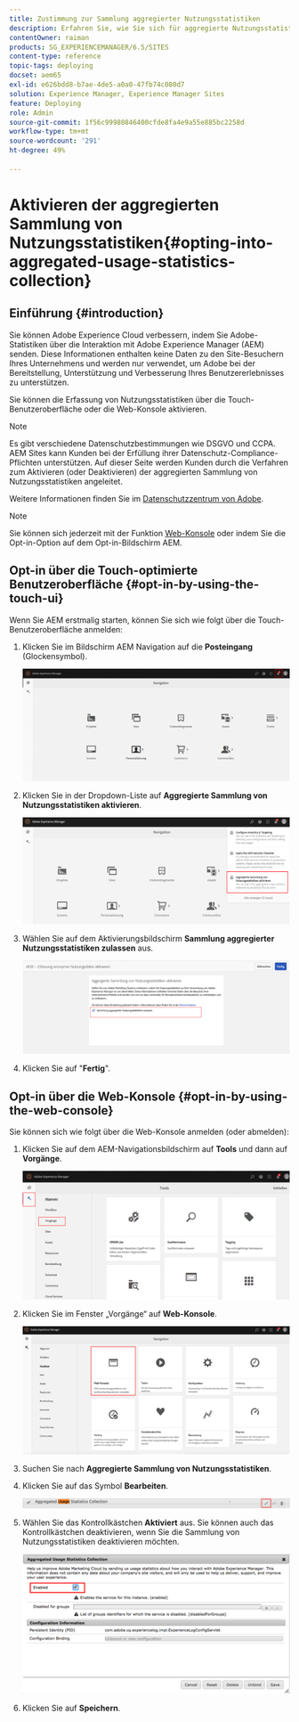 ```yaml
---
title: Zustimmung zur Sammlung aggregierter Nutzungsstatistiken
description: Erfahren Sie, wie Sie sich für aggregierte Nutzungsstatistiken entscheiden.
contentOwner: raiman
products: SG_EXPERIENCEMANAGER/6.5/SITES
content-type: reference
topic-tags: deploying
docset: aem65
exl-id: e626bdd8-b7ae-4de5-a0a0-47fb74c080d7
solution: Experience Manager, Experience Manager Sites
feature: Deploying
role: Admin
source-git-commit: 1f56c99980846400cfde8fa4e9a55e885bc2258d
workflow-type: tm+mt
source-wordcount: '291'
ht-degree: 49%

---
```


# Aktivieren der aggregierten Sammlung von Nutzungsstatistiken{#opting-into-aggregated-usage-statistics-collection}

## Einführung {#introduction}

Sie können Adobe Experience Cloud verbessern, indem Sie Adobe-Statistiken über die Interaktion mit Adobe Experience Manager (AEM) senden. Diese Informationen enthalten keine Daten zu den Site-Besuchern Ihres Unternehmens und werden nur verwendet, um Adobe bei der Bereitstellung, Unterstützung und Verbesserung Ihres Benutzererlebnisses zu unterstützen.

Sie können die Erfassung von Nutzungsstatistiken über die Touch-Benutzeroberfläche oder die Web-Konsole aktivieren.

>[!NOTE]
>
>Es gibt verschiedene Datenschutzbestimmungen wie DSGVO und CCPA. AEM Sites kann Kunden bei der Erfüllung ihrer Datenschutz-Compliance-Pflichten unterstützen. Auf dieser Seite werden Kunden durch die Verfahren zum Aktivieren (oder Deaktivieren) der aggregierten Sammlung von Nutzungsstatistiken angeleitet.
>
>Weitere Informationen finden Sie im [Datenschutzzentrum von Adobe](https://www.adobe.com/de/privacy.html).

>[!NOTE]
>
>Sie können sich jederzeit mit der Funktion [Web-Konsole](/help/sites-deploying/opt-in-aggregated-usage-statistics.md#opt-in-by-using-the-web-console) oder indem Sie die Opt-in-Option auf dem Opt-in-Bildschirm AEM.

## Opt-in über die Touch-optimierte Benutzeroberfläche {#opt-in-by-using-the-touch-ui}

Wenn Sie AEM erstmalig starten, können Sie sich wie folgt über die Touch-Benutzeroberfläche anmelden:

1. Klicken Sie im Bildschirm AEM Navigation auf die **Posteingang** (Glockensymbol).

   ![usage_statisticsnavigationscreen](assets/usage_statisticsnavigationscreen.png)

1. Klicken Sie in der Dropdown-Liste auf **Aggregierte Sammlung von Nutzungsstatistiken aktivieren**.

   ![usage_statisticsnavigationscreen2](assets/usage_statisticsnavigationscreen2.png)

1. Wählen Sie auf dem Aktivierungsbildschirm **Sammlung aggregierter Nutzungsstatistiken zulassen** aus.

   ![usage_statisticsopt-inscreen](assets/usage_statisticsopt-inscreen.png)

1. Klicken Sie auf &quot;**Fertig**&quot;.

## Opt-in über die Web-Konsole {#opt-in-by-using-the-web-console}

Sie können sich wie folgt über die Web-Konsole anmelden (oder abmelden):

1. Klicken Sie auf dem AEM-Navigationsbildschirm auf **Tools** und dann auf **Vorgänge**.

   ![usage_statisticsopsdashboard](assets/usage_statisticsopsdashboard.png)

1. Klicken Sie im Fenster „Vorgänge“ auf **Web-Konsole**.

   ![usage_statisticswebconsole](assets/usage_statisticswebconsole.png)

1. Suchen Sie nach **Aggregierte Sammlung von Nutzungsstatistiken**.
1. Klicken Sie auf das Symbol **Bearbeiten**.

   ![usage_statisticscollectionedit](assets/usage_statisticscollectionedit.png)

1. Wählen Sie das Kontrollkästchen **Aktiviert** aus. Sie können auch das Kontrollkästchen deaktivieren, wenn Sie die Sammlung von Nutzungsstatistiken deaktivieren möchten.

   ![usage_statisticsselect](assets/usage_statisticsselect.png)

1. Klicken Sie auf **Speichern**.
